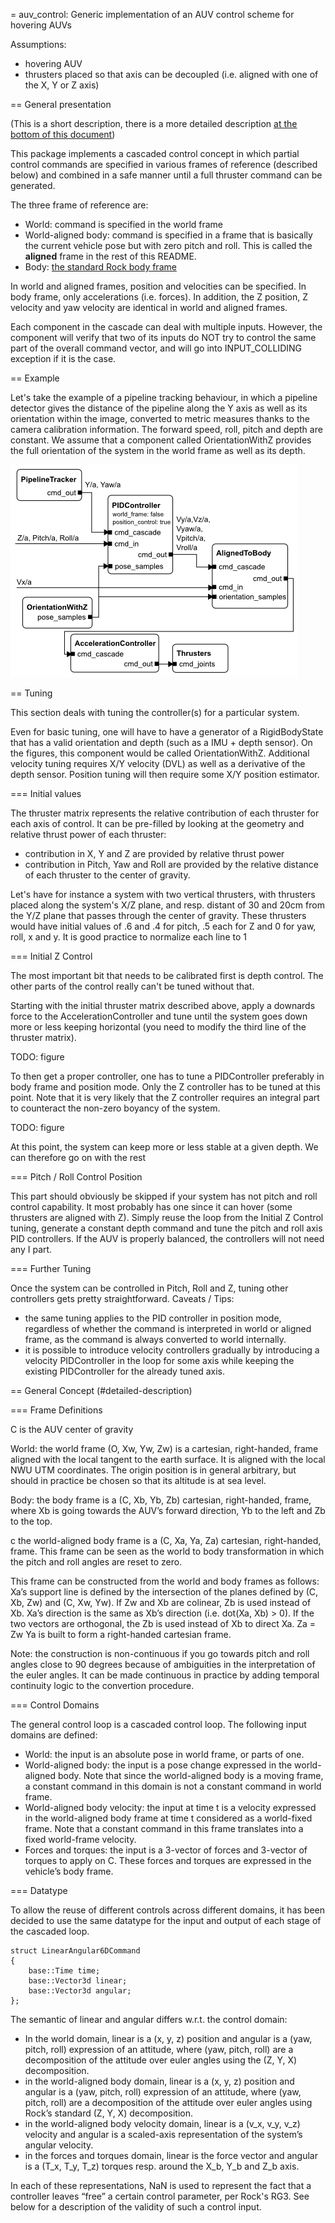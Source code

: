 = auv\_control: Generic implementation of an AUV control scheme for hovering AUVs

Assumptions:
 - hovering AUV
 - thrusters placed so that axis can be decoupled (i.e. aligned with one of the
   X, Y or Z axis)

== General presentation

(This is a short description, there is a more detailed description
[at the bottom of this document](#detailed-description))

This package implements a cascaded control concept in which partial control
commands are specified in various frames of reference (described below) and
combined in a safe manner until a full thruster command can be generated.

The three frame of reference are:

 - World: command is specified in the world frame
 - World-aligned body: command is specified in a frame that is basically
   the current vehicle pose but with zero pitch and roll. This is called the
   __aligned__ frame in the rest of this README.
 - Body: [the standard Rock body frame](http://www.ros.org/reps/rep-0103.html)

In world and aligned frames, position and velocities can be specified. In body
frame, only accelerations (i.e. forces). In addition, the Z position, Z velocity
and yaw velocity are identical in world and aligned frames.

Each component in the cascade can deal with multiple inputs. However, the
component will verify that two of its inputs do NOT try to control the same part
of the overall command vector, and will go into INPUT\_COLLIDING exception if it
is the case.

== Example

Let's take the example of a pipeline tracking behaviour, in which a pipeline
detector gives the distance of the pipeline along the Y axis as well as its
orientation within the image, converted to metric measures thanks to the camera
calibration information. The forward speed, roll,
pitch and depth are constant. We assume that a component called OrientationWithZ
provides the full orientation of the system in the world frame as well as its
depth.

![pipeline following network](doc/pipeline_following.png)

== Tuning

This section deals with tuning the controller(s) for a particular system.

Even for basic tuning, one will have to have a generator of a RigidBodyState
that has a valid orientation and depth (such as a IMU + depth sensor). On the
figures, this component would be called OrientationWithZ.  Additional velocity
tuning requires X/Y velocity (DVL) as well as a derivative of the depth sensor.
Position tuning will then require some X/Y position estimator.

=== Initial values

The thruster matrix represents the relative contribution of each thruster for
each axis of control. It can be pre-filled by looking at the geometry and
relative thrust power of each thruster:
 - contribution in X, Y and Z are provided by relative thrust power
 - contribution in Pitch, Yaw and Roll are provided by the relative distance of
   each thruster to the center of gravity.

Let's have for instance a system with two vertical thrusters, with thrusters
placed along the system's X/Z plane, and resp. distant of 30 and 20cm from the
Y/Z plane that passes through the center of gravity. These thrusters would have
initial values of .6 and .4 for pitch, .5 each for Z and 0 for yaw, roll, x and
y. It is good practice to normalize each line to 1

=== Initial Z Control

The most important bit that needs to be calibrated first is depth control. The
other parts of the control really can't be tuned without that.

Starting with the initial thruster matrix described above, apply a downards
force to the AccelerationController and tune until the system goes down more or
less keeping horizontal (you need to modify the third line of the thruster
matrix).

TODO: figure

To then get a proper controller, one has to tune a PIDController
preferably in body frame and position mode. Only the
Z controller has to be tuned at this point. Note that it is very likely that the
Z controller requires an integral part to counteract the non-zero boyancy of the
system.

TODO: figure

At this point, the system can keep more or less stable at a given depth. We can
therefore go on with the rest

=== Pitch / Roll Control Position

This part should obviously be skipped if your system has not pitch and roll
control capability. It most probably has one since it can hover (some thrusters
are aligned with Z). Simply reuse the loop from the Initial Z Control tuning,
generate a constant depth command and tune the pitch and roll axis PID
controllers. If the AUV is properly balanced, the controllers will not need any
I part.

=== Further Tuning

Once the system can be controlled in Pitch, Roll and Z, tuning other controllers
gets pretty straightforward. Caveats / Tips:

 - the same tuning applies to the PID controller in position mode, regardless of
   whether the command is interpreted in world or aligned frame, as the command
   is always converted to world internally.
 - it is possible to introduce velocity controllers gradually by introducing a
   velocity PIDController in the loop for some axis while keeping the existing
   PIDController for the already tuned axis.

== General Concept (#detailed-description)

=== Frame Definitions

C is the AUV center of gravity

World: the world frame (O, Xw, Yw, Zw) is a cartesian, right-handed, frame
aligned with the local tangent to the earth surface. It is aligned with the
local NWU UTM coordinates. The origin position is in general arbitrary, but
should in practice be chosen so that its altitude is at sea level.

Body: the body frame is a (C, Xb, Yb, Zb) cartesian, right-handed, frame,
where Xb is going towards the AUV’s forward direction, Yb to the left and Zb
to the top.

c the world-aligned body frame is a (C, Xa, Ya, Za) cartesian, right-handed,
frame. This frame can be seen as the world to body transformation in which the
pitch and roll angles are reset to zero. 

This frame can be constructed from the world and body frames as follows:
Xa’s support line is defined by the intersection of the planes defined by (C,
Xb, Zw) and (C, Xw, Yw). If Zw and Xb are colinear, Zb is used instead of
Xb.
Xa’s direction is the same as Xb’s direction (i.e. dot(Xa, Xb) > 0). If the
two vectors are orthogonal, the Zb is used instead of Xb to direct Xa.
Za = Zw
Ya is built to form a right-handed cartesian frame.

Note: the construction is non-continuous if you go towards pitch and roll angles
close to 90 degrees because of ambiguities in the interpretation of the euler
angles. It can be made continuous in practice by adding temporal continuity
logic to the convertion procedure.

=== Control Domains

The general control loop is a cascaded control loop. The following input domains
are defined:

 - World: the input is an absolute pose in world frame, or parts of one.
 - World-aligned body: the input is a pose change expressed in the world-aligned
   body. Note that since the world-aligned body is a moving frame, a constant
   command in this domain is not a constant command in world frame.
 - World-aligned body velocity: the input at time t is a velocity expressed in
   the world-aligned body frame at time t considered as a world-fixed frame.
   Note that a constant command in this frame translates into a fixed
   world-frame velocity.
 - Forces and torques: the input is a 3-vector of forces and 3-vector of torques
   to apply on C. These forces and torques are expressed in the vehicle’s body
   frame.

=== Datatype

To allow the reuse of different controls across different domains, it has been
decided to use the same datatype for the input and output of each stage of the
cascaded loop.

~~~
struct LinearAngular6DCommand
{
    base::Time time;
    base::Vector3d linear;
    base::Vector3d angular;
};
~~~

The semantic of linear and angular differs w.r.t. the control domain:

 - In the world domain, linear is a (x, y, z) position and angular is a (yaw,
   pitch, roll) expression of an attitude, where (yaw, pitch, roll) are a
   decomposition of the attitude over euler angles using the (Z, Y, X)
   decomposition.
 - in the world-aligned body domain, linear is a (x, y, z) position and angular
   is a (yaw, pitch, roll) expression of an attitude, where (yaw, pitch, roll) are
   a decomposition of the attitude over euler angles using Rock’s standard (Z, Y,
   X) decomposition.
 - in the world-aligned body velocity domain, linear is a (v_x, v_y, v_z)
   velocity and angular is a scaled-axis representation of the system’s angular
   velocity.
 - in the forces and torques domain, linear is the force vector and angular is
   a (T_x, T_y, T_z) torques resp. around the X_b, Y_b and Z_b axis.

In each of these representations, NaN is used to represent the fact that a
controller leaves “free” a certain control parameter, per Rock's RG3. See below
for a description of the validity of such a control input.

